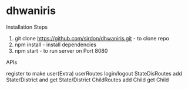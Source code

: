 # dhwaniris
Installation Steps 

1) git clone https://github.com/sirdon/dhwaniris.git  -  to clone repo 
2) npm install - install dependencies
3) npm start - to run server on Port 8080

APIs

register to make user(Extra)
userRoutes login/logout
StateDisRoutes add State/District and get State/District
ChildRoutes add Child get Child
